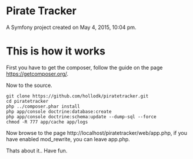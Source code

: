Pirate Tracker
==============

A Symfony project created on May 4, 2015, 10:04 pm.

This is how it works
====================

First you have to get the composer, follow the guide on the page https://getcomposer.org/.

Now to the source.

~~~~
git clone https://github.com/hollodk/piratetracker.git
cd piratetracker
php ../composer.phar install
php app/console doctrine:database:create
php app/console doctrine:schema:update --dump-sql --force
chmod -R 777 app/cache app/logs
~~~~
Now browse to the page http://localhost/piratetracker/web/app.php, if you have enabled mod_rewrite, you can leave app.php.

Thats about it.. Have fun.
